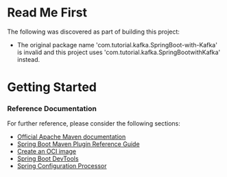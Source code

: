 # Read Me First
The following was discovered as part of building this project:

* The original package name 'com.tutorial.kafka.SpringBoot-with-Kafka' is invalid and this project uses 'com.tutorial.kafka.SpringBootwithKafka' instead.

# Getting Started

### Reference Documentation
For further reference, please consider the following sections:

* [Official Apache Maven documentation](https://maven.apache.org/guides/index.html)
* [Spring Boot Maven Plugin Reference Guide](https://docs.spring.io/spring-boot/docs/2.7.8/maven-plugin/reference/html/)
* [Create an OCI image](https://docs.spring.io/spring-boot/docs/2.7.8/maven-plugin/reference/html/#build-image)
* [Spring Boot DevTools](https://docs.spring.io/spring-boot/docs/2.7.8/reference/htmlsingle/#using.devtools)
* [Spring Configuration Processor](https://docs.spring.io/spring-boot/docs/2.7.8/reference/htmlsingle/#appendix.configuration-metadata.annotation-processor)

